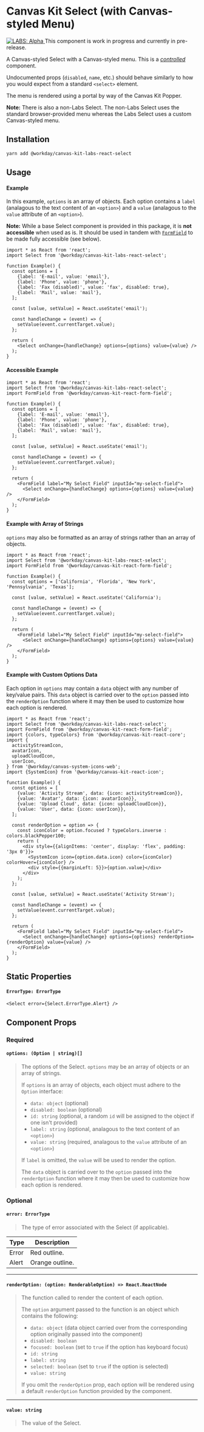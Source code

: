 # Canvas Kit Select (with Canvas-styled Menu)

<a href="https://github.com/Workday/canvas-kit/tree/master/modules/_labs/README.md">
  <img src="https://img.shields.io/badge/LABS-alpha-orange" alt="LABS: Alpha" />
</a>  This component is work in progress and currently in pre-release.

A Canvas-styled Select with a Canvas-styled menu. This is a
[_controlled_](https://reactjs.org/docs/forms.html#controlled-components) component.

Undocumented props (`disabled`, `name`, etc.) should behave similarly to how you would expect from a
standard `<select>` element.

The menu is rendered using a portal by way of the Canvas Kit Popper.

**Note:** There is also a non-Labs Select. The non-Labs Select uses the standard browser-provided
menu whereas the Labs Select uses a custom Canvas-styled menu.

## Installation

```sh
yarn add @workday/canvas-kit-labs-react-select
```

## Usage

#### Example

In this example, `options` is an array of objects. Each option contains a `label` (analagous to the
text content of an `<option>`) and a `value` (analagous to the `value` attribute of an `<option>`).

**Note:** While a base Select component is provided in this package, it is **not accessible** when
used as is. It should be used in tandem with [`FormField`](../../../form-field/react) to
be made fully accessible (see below).

```tsx
import * as React from 'react';
import Select from '@workday/canvas-kit-labs-react-select';

function Example() {
  const options = [
    {label: 'E-mail', value: 'email'},
    {label: 'Phone', value: 'phone'},
    {label: 'Fax (disabled)', value: 'fax', disabled: true},
    {label: 'Mail', value: 'mail'},
  ];

  const [value, setValue] = React.useState('email');

  const handleChange = (event) => {
    setValue(event.currentTarget.value);
  };

  return (
    <Select onChange={handleChange} options={options} value={value} />
  );
}
```

#### Accessible Example

```tsx
import * as React from 'react';
import Select from '@workday/canvas-kit-labs-react-select';
import FormField from '@workday/canvas-kit-react-form-field';

function Example() {
  const options = [
    {label: 'E-mail', value: 'email'},
    {label: 'Phone', value: 'phone'},
    {label: 'Fax (disabled)', value: 'fax', disabled: true},
    {label: 'Mail', value: 'mail'},
  ];

  const [value, setValue] = React.useState('email');

  const handleChange = (event) => {
    setValue(event.currentTarget.value);
  };

  return (
    <FormField label="My Select Field" inputId="my-select-field">
      <Select onChange={handleChange} options={options} value={value} />
    </FormField>
  );
}
```

#### Example with Array of Strings

`options` may also be formatted as an array of strings rather than an array of objects.

```tsx
import * as React from 'react';
import Select from '@workday/canvas-kit-labs-react-select';
import FormField from '@workday/canvas-kit-react-form-field';

function Example() {
  const options = ['California', 'Florida', 'New York', 'Pennsylvania', 'Texas'];

  const [value, setValue] = React.useState('California');

  const handleChange = (event) => {
    setValue(event.currentTarget.value);
  };

  return (
    <FormField label="My Select Field" inputId="my-select-field">
      <Select onChange={handleChange} options={options} value={value} />
    </FormField>
  );
}
```

#### Example with Custom Options Data

Each option in `options` may contain a `data` object with any number of key/value pairs. This `data`
object is carried over to the `option` passed into the `renderOption` function where it may then be
used to customize how each option is rendered.

```tsx
import * as React from 'react';
import Select from '@workday/canvas-kit-labs-react-select';
import FormField from '@workday/canvas-kit-react-form-field';
import {colors, typeColors} from '@workday/canvas-kit-react-core';
import {
  activityStreamIcon,
  avatarIcon,
  uploadCloudIcon,
  userIcon,
} from '@workday/canvas-system-icons-web';
import {SystemIcon} from '@workday/canvas-kit-react-icon';

function Example() {
  const options = [
    {value: 'Activity Stream', data: {icon: activityStreamIcon}},
    {value: 'Avatar', data: {icon: avatarIcon}},
    {value: 'Upload Cloud', data: {icon: uploadCloudIcon}},
    {value: 'User', data: {icon: userIcon}},
  ];

  const renderOption = option => {
    const iconColor = option.focused ? typeColors.inverse : colors.blackPepper100;
    return (
      <div style={{alignItems: 'center', display: 'flex', padding: '3px 0'}}>
        <SystemIcon icon={option.data.icon} color={iconColor} colorHover={iconColor} />
        <div style={{marginLeft: 5}}>{option.value}</div>
      </div>
    );
  };

  const [value, setValue] = React.useState('Activity Stream');

  const handleChange = (event) => {
    setValue(event.currentTarget.value);
  };

  return (
    <FormField label="My Select Field" inputId="my-select-field">
      <Select onChange={handleChange} options={options} renderOption={renderOption} value={value} />
    </FormField>
  );
}
```

## Static Properties

#### `ErrorType: ErrorType`

```tsx
<Select error={Select.ErrorType.Alert} />
```

## Component Props

### Required

#### `options: (Option | string)[]`

> The options of the Select. `options` may be an array of objects or an array of strings.
>
> If `options` is an array of objects, each object must adhere to the `Option` interface:
>
> - `data: object` (optional)
> - `disabled: boolean` (optional)
> - `id: string` (optional, a random `id` will be assigned to the object if one isn't provided)
> - `label: string` (optional, analagous to the text content of an `<option>`)
> - `value: string` (required, analagous to the `value` attribute of an `<option>`)
>
> If `label` is omitted, the `value` will be used to render the option.
>
> The `data` object is carried over to the `option` passed into the `renderOption` function where it
> may then be used to customize how each option is rendered.

### Optional

#### `error: ErrorType`

> The type of error associated with the Select (if applicable).

| Type  | Description     |
| ----- | --------------- |
| Error | Red outline.    |
| Alert | Orange outline. |

---

#### `renderOption: (option: RenderableOption) => React.ReactNode`

> The function called to render the content of each option.
>
> The `option` argument passed to the function is an object which contains the following:
>
> - `data: object` (data object carried over from the corresponding option originally passed into
>   the component)
> - `disabled: boolean`
> - `focused: boolean` (set to `true` if the option has keyboard focus)
> - `id: string`
> - `label: string`
> - `selected: boolean` (set to `true` if the option is selected)
> - `value: string`
>
> If you omit the `renderOption` prop, each option will be rendered using a default `renderOption`
> function provided by the component.

---

#### `value: string`

> The value of the Select.
